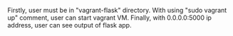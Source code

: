 Firstly, user must be in "vagrant-flask" directory. With using "sudo vagrant up" comment, user can start vagrant VM.
Finally, with 0.0.0.0:5000 ip address, user can see output of flask app.

